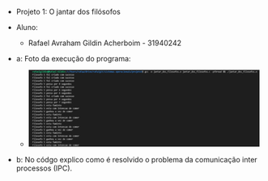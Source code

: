 * Projeto 1: O jantar dos filósofos 

* Aluno: 
    * Rafael Avraham Gildin Acherboim - 31940242

* a: Foto da execução do programa:
    * ![Alt text](imagens/ex.png?raw=true " ")

* b: No códgo explico como é resolvido o problema da comunicação inter processos (IPC).